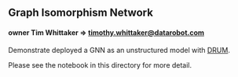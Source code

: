 ## Graph Isomorphism Network

#### owner Tim Whittaker => timothy.whittaker@datarobot.com

Demonstrate deployed a GNN as an unstructured model with [DRUM](https://github.com/datarobot/datarobot-user-models/).  

Please see the notebook in this directory for more detail.  

